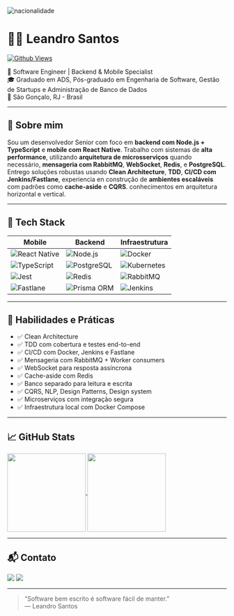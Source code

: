 ![nacionalidade](https://github.com/ProgramadorLeandroSantos/ProgramadorLeandroSantos/blob/master/Brazil.gif)

# 👨‍💻 Leandro Santos

[![Github Views](https://komarev.com/ghpvc/?username=LeandroS4nt0s&style=for-the-badge&color=blue&label=Profile+Views)](https://github.com/LeandroS4nt0s)

🚀 Software Engineer | Backend & Mobile Specialist  
🎓 Graduado em ADS, Pós-graduado em Engenharia de Software, Gestão de Startups e Administração de Banco de Dados  
📍 São Gonçalo, RJ - Brasil  

---

## 🧠 Sobre mim

Sou um desenvolvedor Senior com foco em **backend com Node.js + TypeScript** e **mobile com React Native**. Trabalho com sistemas de **alta performance**, utilizando **arquitetura de microsserviços** quando necessário, **mensageria com RabbitMQ**, **WebSocket**, **Redis**, e **PostgreSQL**. Entrego soluções robustas usando **Clean Architecture**, **TDD**, **CI/CD com Jenkins/Fastlane**, experiencia en construção de  **ambientes escaláveis** com padrões como **cache-aside** e **CQRS**. conhecimentos em arquitetura horizontal e vertical.

---

## 🧰 Tech Stack

| Mobile | Backend | Infraestrutura |
|--------|---------|----------------|
| ![React Native](https://img.shields.io/badge/-React%20Native-000?&logo=react&logoColor=61DAFB) | ![Node.js](https://img.shields.io/badge/-Node.js-000?&logo=node.js) | ![Docker](https://img.shields.io/badge/-Docker-000?&logo=docker) |
| ![TypeScript](https://img.shields.io/badge/-TypeScript-000?&logo=typescript) | ![PostgreSQL](https://img.shields.io/badge/-PostgreSQL-000?&logo=postgresql) | ![Kubernetes](https://img.shields.io/badge/-Kubernetes-000?&logo=kubernetes) |
| ![Jest](https://img.shields.io/badge/-Jest-000?&logo=jest) | ![Redis](https://img.shields.io/badge/-Redis-000?&logo=redis) | ![RabbitMQ](https://img.shields.io/badge/-RabbitMQ-000?&logo=rabbitmq) |
| ![Fastlane](https://img.shields.io/badge/-Fastlane-000?&logo=fastlane) | ![Prisma ORM](https://img.shields.io/badge/-Prisma-000?&logo=prisma) | ![Jenkins](https://img.shields.io/badge/-Jenkins-000?&logo=jenkins) |

---

## 🧪 Habilidades e Práticas

- ✅ Clean Architecture 
- ✅ TDD com cobertura e testes end-to-end  
- ✅ CI/CD com Docker, Jenkins e Fastlane  
- ✅ Mensageria com RabbitMQ + Worker consumers  
- ✅ WebSocket para resposta assíncrona  
- ✅ Cache-aside com Redis  
- ✅ Banco separado para leitura e escrita  
- ✅ CQRS, NLP, Design Patterns, Design system
- ✅ Microserviços com integração segura  
- ✅ Infraestrutura local com Docker Compose  

---

## 📈 GitHub Stats

<a href="https://github.com/anuraghazra/github-readme-stats">
  <img align="center" src="https://github-readme-stats.vercel.app/api?username=leandros4nt0s&show_icons=true&theme=radical" height="180px"/>
</a>
<a href="https://github.com/anuraghazra/github-readme-stats">
  <img align="center" src="https://github-readme-stats.vercel.app/api/top-langs/?username=leandros4nt0s&layout=compact&theme=radical" height="180px"/>
</a>

---

## 📬 Contato

<a href="https://www.linkedin.com/in/leandro-santos-a23064192/"><img src="https://img.shields.io/badge/-LinkedIn-0077B5?style=for-the-badge&logo=linkedin&logoColor=white" /></a>
<a href="https://www.instagram.com/LeandroS4nt0s/"><img src="https://img.shields.io/badge/-Instagram-E4405F?style=for-the-badge&logo=instagram&logoColor=white" /></a>

---

> “Software bem escrito é software fácil de manter.”  
> — Leandro Santos
